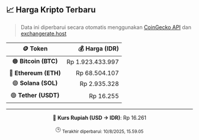 

<!-- HARGA_KRIPTO -->
## 📈 Harga Kripto Terbaru

> Data ini diperbarui secara otomatis menggunakan [CoinGecko API](https://www.coingecko.com/) dan [exchangerate.host](https://exchangerate.host/)

<div align="center">

| 🪙 Token | 💰 Harga (IDR) |
|:------:|---------------:|
| 🟠 **Bitcoin (BTC)**   | Rp 1.923.433.997 |
| 🔵 **Ethereum (ETH)**  | Rp 68.504.107 |
| 🟣 **Solana (SOL)**    | Rp 2.935.328 |
| 🟢 **Tether (USDT)**   | Rp 16.255 |

---

💱 **Kurs Rupiah (USD → IDR)**: Rp 16.261

🕒 <sub>Terakhir diperbarui: 10/8/2025, 15.59.05</sub>

</div>
<!-- /HARGA_KRIPTO -->